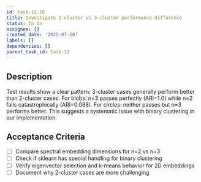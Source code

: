 ```yaml
---
id: task-12.18
title: Investigate 2-cluster vs 3-cluster performance difference
status: To Do
assignee: []
created_date: '2025-07-20'
labels: []
dependencies: []
parent_task_id: task-12
---
```


## Description

Test results show a clear pattern: 3-cluster cases generally perform better than 2-cluster cases. For blobs: n=3 passes perfectly (ARI=1.0) while n=2 fails catastrophically (ARI=0.088). For circles: neither passes but n=3 performs better. This suggests a systematic issue with binary clustering in our implementation.

## Acceptance Criteria

- [ ] Compare spectral embedding dimensions for n=2 vs n=3
- [ ] Check if sklearn has special handling for binary clustering
- [ ] Verify eigenvector selection and k-means behavior for 2D embeddings
- [ ] Document why 2-cluster cases are more challenging
